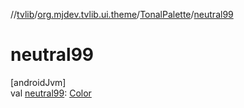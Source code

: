//[tvlib](../../../index.md)/[org.mjdev.tvlib.ui.theme](../index.md)/[TonalPalette](index.md)/[neutral99](neutral99.md)

# neutral99

[androidJvm]\
val [neutral99](neutral99.md): [Color](https://developer.android.com/reference/kotlin/androidx/compose/ui/graphics/Color.html)
